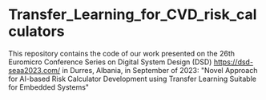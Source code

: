 # Transfer_Learning_for_CVD_risk_calculators

This repository contains the code of our work presented on the 26th Euromicro Conference Series on Digital System Design (DSD) https://dsd-seaa2023.com/ in Durres, Albania, in September of 2023: 
"Novel Approach for AI-based Risk Calculator Development using Transfer Learning Suitable for Embedded Systems"
